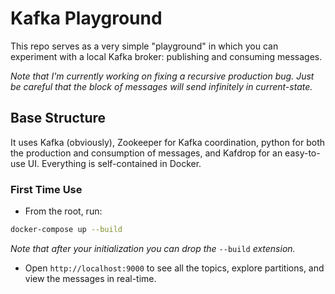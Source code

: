 Kafka Playground
================

This repo serves as a very simple "playground" in which you can experiment with a local Kafka broker: publishing and consuming messages.

*Note that I'm currently working on fixing a recursive production bug. Just be careful that the block of messages will send infinitely in current-state.*

## Base Structure

It uses Kafka (obviously), Zookeeper for Kafka coordination, python for both the production and consumption of messages, and Kafdrop for an easy-to-use UI.
Everything is self-contained in Docker.

### First Time Use

- From the root, run: 
```bash
docker-compose up --build
```

*Note that after your initialization you can drop the* `--build` *extension.*

- Open `http://localhost:9000` to see all the topics, explore partitions, and view the messages in real-time.
